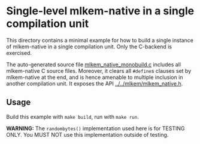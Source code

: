 [//]: # (SPDX-License-Identifier: CC-BY-4.0)

# Single-level mlkem-native in a single compilation unit

This directory contains a minimal example for how to build a single instance of mlkem-native in a single compilation
unit. Only the C-backend is exercised.

The auto-generated source file [mlkem_native_monobuild.c](mlkem_native_monobuild.c) includes all mlkem-native C source
files. Moreover, it clears all `#define`s clauses set by mlkem-native at the end, and is hence amenable to multiple
inclusion in another compilation unit. It exposes the API [../../mlkem/mlkem_native.h](../../mlkem/mlkem_native.h).

## Usage

Build this example with `make build`, run with `make run`.

**WARNING:** The `randombytes()` implementation used here is for TESTING ONLY. You MUST NOT use this implementation
outside of testing.
